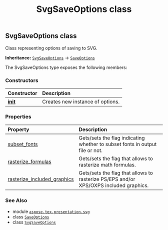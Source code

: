 ﻿---
title: SvgSaveOptions class
second_title: Aspose.TeX for Python via .NET API References
description: 
type: docs
weight: 20
url: /python-net/aspose.tex.presentation.svg/svgsaveoptions/
is_root: false
---

## SvgSaveOptions class

Class representing options of saving to SVG.



**Inheritance:** [`SvgSaveOptions`](/tex/python-net/aspose.tex.presentation.svg/svgsaveoptions) → 
[`SaveOptions`](/tex/python-net/aspose.tex.presentation/saveoptions)



The SvgSaveOptions type exposes the following members:

### Constructors
| Constructor | Description |
| :- | :- |
| [__init__](/tex/python-net/aspose.tex.presentation.svg/svgsaveoptions/__init__/#) | Creates new instance of options. |


### Properties
| Property | Description |
| :- | :- |
| [subset_fonts](/tex/python-net/aspose.tex.presentation.svg/svgsaveoptions/subset_fonts) | Gets/sets the flag indicating whether to subset fonts in output file or not. |
| [rasterize_formulas](/tex/python-net/aspose.tex.presentation.svg/svgsaveoptions/rasterize_formulas) | Gets/sets the flag that allows to rasterize math formulas. |
| [rasterize_included_graphics](/tex/python-net/aspose.tex.presentation.svg/svgsaveoptions/rasterize_included_graphics) | Gets/sets the flag that allows to rasterize PS/EPS and/or XPS/OXPS included graphics. |



### See Also
* module [`aspose.tex.presentation.svg`](..)
* class [`SaveOptions`](/tex/python-net/aspose.tex.presentation/saveoptions)
* class [`SvgSaveOptions`](/tex/python-net/aspose.tex.presentation.svg/svgsaveoptions)
